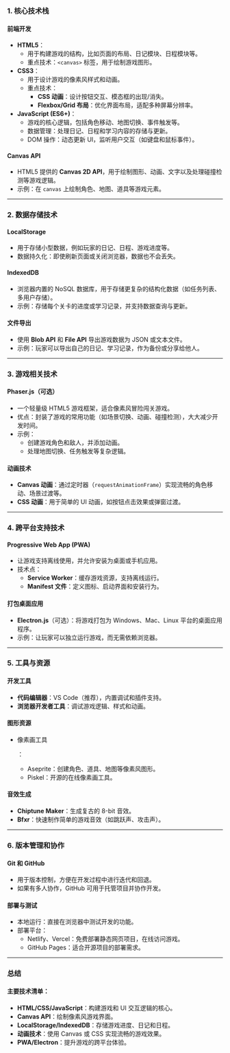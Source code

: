 ### **1. 核心技术栈**

#### **前端开发**

- **HTML5**：
  - 用于构建游戏的结构，比如页面的布局、日记模块、日程模块等。
  - 重点技术：`<canvas>` 标签，用于绘制游戏图形。
- **CSS3**：
  - 用于设计游戏的像素风样式和动画。
  - 重点技术：
    - **CSS 动画**：设计按钮交互、模态框的出现/消失。
    - **Flexbox/Grid 布局**：优化界面布局，适配多种屏幕分辨率。
- **JavaScript (ES6+)**：
  - 游戏的核心逻辑，包括角色移动、地图切换、事件触发等。
  - 数据管理：处理日记、日程和学习内容的存储与更新。
  - DOM 操作：动态更新 UI，监听用户交互（如键盘和鼠标事件）。

#### **Canvas API**

- HTML5 提供的 **Canvas 2D API**，用于绘制图形、动画、文字以及处理碰撞检测等游戏逻辑。
- 示例：在 `canvas` 上绘制角色、地图、道具等游戏元素。

------

### **2. 数据存储技术**

#### **LocalStorage**

- 用于存储小型数据，例如玩家的日记、日程、游戏进度等。
- 数据持久化：即使刷新页面或关闭浏览器，数据也不会丢失。

#### **IndexedDB**

- 浏览器内置的 NoSQL 数据库，用于存储更复杂的结构化数据（如任务列表、多用户存储）。
- 示例：存储每个关卡的进度或学习记录，并支持数据查询与更新。

#### **文件导出**

- 使用 **Blob API** 和 **File API** 导出游戏数据为 JSON 或文本文件。
- 示例：玩家可以导出自己的日记、学习记录，作为备份或分享给他人。

------

### **3. 游戏相关技术**

#### **Phaser.js（可选）**

- 一个轻量级 HTML5 游戏框架，适合像素风冒险闯关游戏。
- 优点：封装了游戏的常用功能（如场景切换、动画、碰撞检测），大大减少开发时间。
- 示例：
  - 创建游戏角色和敌人，并添加动画。
  - 处理地图切换、任务触发等复杂逻辑。

#### **动画技术**

- **Canvas 动画**：通过定时器（`requestAnimationFrame`）实现流畅的角色移动、场景过渡等。
- **CSS 动画**：用于简单的 UI 动画，如按钮点击效果或弹窗过渡。

------

### **4. 跨平台支持技术**

#### **Progressive Web App (PWA)**

- 让游戏支持离线使用，并允许安装为桌面或手机应用。
- 技术点：
  - **Service Worker**：缓存游戏资源，支持离线运行。
  - **Manifest 文件**：定义图标、启动界面和安装行为。

#### **打包桌面应用**

- **Electron.js**（可选）：将游戏打包为 Windows、Mac、Linux 平台的桌面应用程序。
- 示例：让玩家可以独立运行游戏，而无需依赖浏览器。

------

### **5. 工具与资源**

#### **开发工具**

- **代码编辑器**：VS Code（推荐），内置调试和插件支持。
- **浏览器开发者工具**：调试游戏逻辑、样式和动画。

#### **图形资源**

- 像素画工具

  ：

  - Aseprite：创建角色、道具、地图等像素风图形。
  - Piskel：开源的在线像素画工具。

#### **音效生成**

- **Chiptune Maker**：生成复古的 8-bit 音效。
- **Bfxr**：快速制作简单的游戏音效（如跳跃声、攻击声）。

------

### **6. 版本管理和协作**

#### **Git 和 GitHub**

- 用于版本控制，方便在开发过程中进行迭代和回退。
- 如果有多人协作，GitHub 可用于托管项目并协作开发。

#### **部署与测试**

- 本地运行：直接在浏览器中测试开发的功能。
- 部署平台：
  - Netlify、Vercel：免费部署静态网页项目，在线访问游戏。
  - GitHub Pages：适合开源项目的部署需求。

------

### **总结**

#### **主要技术清单**：

- **HTML/CSS/JavaScript**：构建游戏和 UI 交互逻辑的核心。
- **Canvas API**：绘制像素风游戏界面。
- **LocalStorage/IndexedDB**：存储游戏进度、日记和日程。
- **动画技术**：使用 Canvas 或 CSS 实现流畅的游戏效果。
- **PWA/Electron**：提升游戏的跨平台体验。

